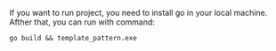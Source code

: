 If you want to run project, you need to install go in your local machine.
Afther that, you can run with command:
```
go build && template_pattern.exe
```
